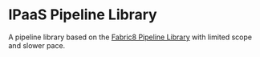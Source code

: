 # IPaaS Pipeline Library

A pipeline library based on the [Fabric8 Pipeline Library](https://github.com/fabric8io/fabric8-pipeline-library) with limited scope and slower pace.


